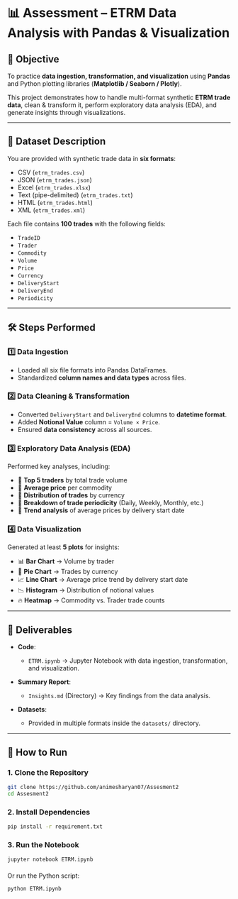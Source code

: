 # 📊 Assessment – ETRM Data Analysis with Pandas & Visualization  

## 🎯 Objective  
To practice **data ingestion, transformation, and visualization** using **Pandas** and Python plotting libraries (**Matplotlib / Seaborn / Plotly**).  

This project demonstrates how to handle multi-format synthetic **ETRM trade data**, clean & transform it, perform exploratory data analysis (EDA), and generate insights through visualizations.  

---

## 📂 Dataset Description  
You are provided with synthetic trade data in **six formats**:  
- CSV (`etrm_trades.csv`)  
- JSON (`etrm_trades.json`)  
- Excel (`etrm_trades.xlsx`)  
- Text (pipe-delimited) (`etrm_trades.txt`)  
- HTML (`etrm_trades.html`)  
- XML (`etrm_trades.xml`)  

Each file contains **100 trades** with the following fields:  
- `TradeID`  
- `Trader`  
- `Commodity`  
- `Volume`  
- `Price`  
- `Currency`  
- `DeliveryStart`  
- `DeliveryEnd`  
- `Periodicity`  

---

## 🛠️ Steps Performed  

### 1️⃣ Data Ingestion  
- Loaded all six file formats into Pandas DataFrames.  
- Standardized **column names and data types** across files.  

### 2️⃣ Data Cleaning & Transformation  
- Converted `DeliveryStart` and `DeliveryEnd` columns to **datetime format**.  
- Added **Notional Value** column = `Volume × Price`.  
- Ensured **data consistency** across all sources.  

### 3️⃣ Exploratory Data Analysis (EDA)  
Performed key analyses, including:  
- 📌 **Top 5 traders** by total trade volume  
- 📌 **Average price** per commodity  
- 📌 **Distribution of trades** by currency  
- 📌 **Breakdown of trade periodicity** (Daily, Weekly, Monthly, etc.)  
- 📌 **Trend analysis** of average prices by delivery start date  

### 4️⃣ Data Visualization  
Generated at least **5 plots** for insights:  
- 📊 **Bar Chart** → Volume by trader  
- 🥧 **Pie Chart** → Trades by currency  
- 📈 **Line Chart** → Average price trend by delivery start date  
- 📉 **Histogram** → Distribution of notional values  
- 🔥 **Heatmap** → Commodity vs. Trader trade counts  

---

## 📒 Deliverables  

- **Code**:  
  - `ETRM.ipynb` → Jupyter Notebook with data ingestion, transformation, and visualization.  


- **Summary Report**:  
  - `Insights.md` (Directory) → Key findings from the data analysis.  

- **Datasets**:  
  - Provided in multiple formats inside the `datasets/` directory.  

---

## 🚀 How to Run  

### 1. Clone the Repository  
```bash
git clone https://github.com/animesharyan07/Assesment2
cd Assesment2
```

### 2. Install Dependencies
```bash
pip install -r requirement.txt
```

### 3. Run the Notebook
```bash
jupyter notebook ETRM.ipynb
```
####
Or run the Python script:
```bash
python ETRM.ipynb
```

